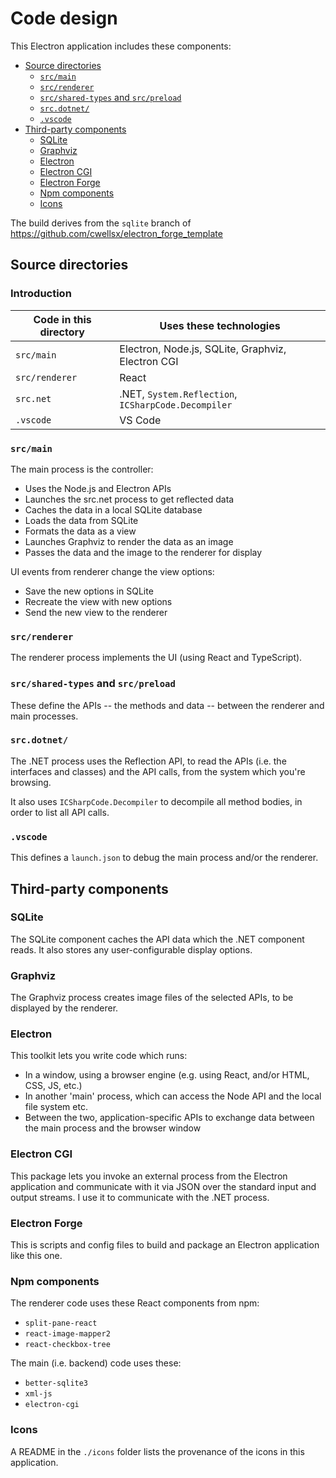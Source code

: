 # Code design

This Electron application includes these components:

- [Source directories](#source-directories)
  - [`src/main`](#srcmain)
  - [`src/renderer`](#srcrenderer)
  - [`src/shared-types` and `src/preload`](#srcshared-types-and-srcpreload)
  - [`src.dotnet/`](#srcdotnet)
  - [`.vscode`](#vscode)
- [Third-party components](#third-party-components)
  - [SQLite](#sqlite)
  - [Graphviz](#graphviz)
  - [Electron](#electron)
  - [Electron CGI](#electron-cgi)
  - [Electron Forge](#electron-forge)
  - [Npm components](#npm-components)
  - [Icons](#icons)

The build derives from the `sqlite` branch of https://github.com/cwellsx/electron_forge_template

## Source directories

### Introduction

| Code in this directory | Uses these technologies                             |
| ---------------------- | --------------------------------------------------- |
| `src/main`             | Electron, Node.js, SQLite, Graphviz, Electron CGI   |
| `src/renderer`         | React                                               |
| `src.net`              | .NET, `System.Reflection`, `ICSharpCode.Decompiler` |
| `.vscode`              | VS Code                                             |

### `src/main`

The main process is the controller:

- Uses the Node.js and Electron APIs
- Launches the src.net process to get reflected data
- Caches the data in a local SQLite database
- Loads the data from SQLite
- Formats the data as a view
- Launches Graphviz to render the data as an image
- Passes the data and the image to the renderer for display

UI events from renderer change the view options:

- Save the new options in SQLite
- Recreate the view with new options
- Send the new view to the renderer

### `src/renderer`

The renderer process implements the UI (using React and TypeScript).

### `src/shared-types` and `src/preload`

These define the APIs -- the methods and data -- between the renderer and main processes.

### `src.dotnet/`

The .NET process uses the Reflection API, to read the APIs (i.e. the interfaces and classes) and the API calls,
from the system which you're browsing.

It also uses `ICSharpCode.Decompiler` to decompile all method bodies, in order to list all API calls.

### `.vscode`

This defines a `launch.json` to debug the main process and/or the renderer.

## Third-party components

### SQLite

The SQLite component caches the API data which the .NET component reads.
It also stores any user-configurable display options.

### Graphviz

The Graphviz process creates image files of the selected APIs, to be displayed by the renderer.

### Electron

This toolkit lets you write code which runs:

- In a window, using a browser engine (e.g. using React, and/or HTML, CSS, JS, etc.)
- In another 'main' process, which can access the Node API and the local file system etc.
- Between the two, application-specific APIs to exchange data between the main process and the browser window

### Electron CGI

This package lets you invoke an external process from the Electron application
and communicate with it via JSON over the standard input and output streams.
I use it to communicate with the .NET process.

### Electron Forge

This is scripts and config files to build and package an Electron application like this one.

### Npm components

The renderer code uses these React components from npm:

- `split-pane-react`
- `react-image-mapper2`
- `react-checkbox-tree`

The main (i.e. backend) code uses these:

- `better-sqlite3`
- `xml-js`
- `electron-cgi`

### Icons

A README in the `./icons` folder lists the provenance of the icons in this application.
